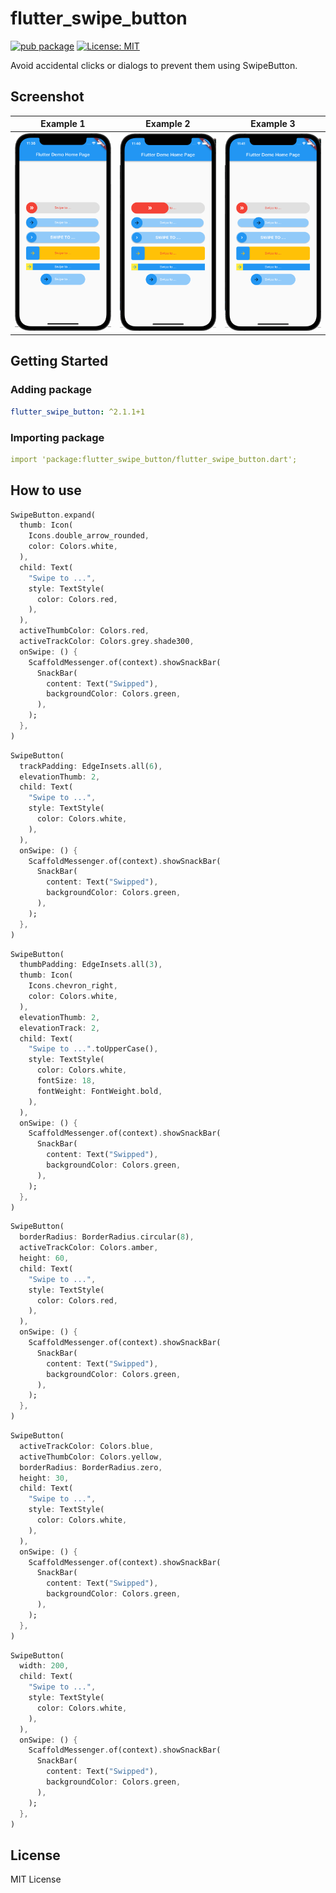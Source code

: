 # flutter_swipe_button

[![pub package](https://img.shields.io/pub/v/flutter_swipe_button.svg)](https://pub.dev/packages/flutter_swipe_button)
[![License: MIT](https://img.shields.io/badge/license-MIT-purple.svg)](https://opensource.org/licenses/MIT)

Avoid accidental clicks or dialogs to prevent them using SwipeButton.

## Screenshot

|              Example 1          |              Example 2          |              Example 3          |
| :-----------------------------: | :----------------------------:  | :-----------------------------: |
| ![](screenshots/flutter_01.png) | ![](screenshots/flutter_02.png) | ![](screenshots/flutter_03.png) |

## Getting Started

### Adding package

```yaml
flutter_swipe_button: ^2.1.1+1
```

### Importing package

```yaml
import 'package:flutter_swipe_button/flutter_swipe_button.dart';
```

## How to use

```dart
SwipeButton.expand(
  thumb: Icon(
    Icons.double_arrow_rounded,
    color: Colors.white,
  ),
  child: Text(
    "Swipe to ...",
    style: TextStyle(
      color: Colors.red,
    ),
  ),
  activeThumbColor: Colors.red,
  activeTrackColor: Colors.grey.shade300,
  onSwipe: () {
    ScaffoldMessenger.of(context).showSnackBar(
      SnackBar(
        content: Text("Swipped"),
        backgroundColor: Colors.green,
      ),
    );
  },
)

```

```dart
SwipeButton(
  trackPadding: EdgeInsets.all(6),
  elevationThumb: 2,
  child: Text(
    "Swipe to ...",
    style: TextStyle(
      color: Colors.white,
    ),
  ),
  onSwipe: () {
    ScaffoldMessenger.of(context).showSnackBar(
      SnackBar(
        content: Text("Swipped"),
        backgroundColor: Colors.green,
      ),
    );
  },
)

```

```dart
SwipeButton(
  thumbPadding: EdgeInsets.all(3),
  thumb: Icon(
    Icons.chevron_right,
    color: Colors.white,
  ),
  elevationThumb: 2,
  elevationTrack: 2,
  child: Text(
    "Swipe to ...".toUpperCase(),
    style: TextStyle(
      color: Colors.white,
      fontSize: 18,
      fontWeight: FontWeight.bold,
    ),
  ),
  onSwipe: () {
    ScaffoldMessenger.of(context).showSnackBar(
      SnackBar(
        content: Text("Swipped"),
        backgroundColor: Colors.green,
      ),
    );
  },
)

```

```dart
SwipeButton(
  borderRadius: BorderRadius.circular(8),
  activeTrackColor: Colors.amber,
  height: 60,
  child: Text(
    "Swipe to ...",
    style: TextStyle(
      color: Colors.red,
    ),
  ),
  onSwipe: () {
    ScaffoldMessenger.of(context).showSnackBar(
      SnackBar(
        content: Text("Swipped"),
        backgroundColor: Colors.green,
      ),
    );
  },
)

```

```dart
SwipeButton(
  activeTrackColor: Colors.blue,
  activeThumbColor: Colors.yellow,
  borderRadius: BorderRadius.zero,
  height: 30,
  child: Text(
    "Swipe to ...",
    style: TextStyle(
      color: Colors.white,
    ),
  ),
  onSwipe: () {
    ScaffoldMessenger.of(context).showSnackBar(
      SnackBar(
        content: Text("Swipped"),
        backgroundColor: Colors.green,
      ),
    );
  },
)

```

```dart
SwipeButton(
  width: 200,
  child: Text(
    "Swipe to ...",
    style: TextStyle(
      color: Colors.white,
    ),
  ),
  onSwipe: () {
    ScaffoldMessenger.of(context).showSnackBar(
      SnackBar(
        content: Text("Swipped"),
        backgroundColor: Colors.green,
      ),
    );
  },
)

```

## License

  MIT License
